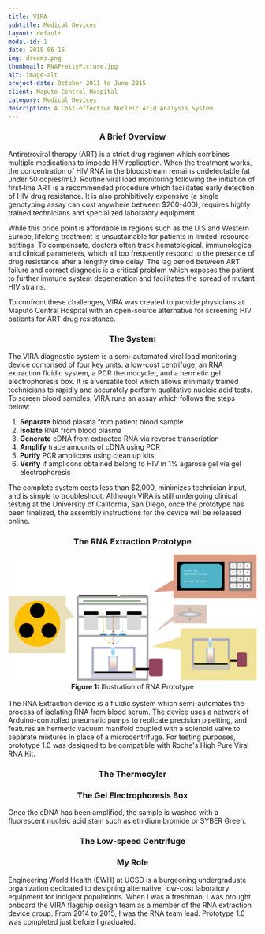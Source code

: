 ```yaml
---
title: VIRA
subtitle: Medical Devices
layout: default
modal-id: 1
date: 2015-06-15
img: dreams.png
thumbnail: RNAPrettyPicture.jpg
alt: image-alt
project-date: October 2011 to June 2015
client: Maputo Central Hospital
category: Medical Devices
description: A Cost-effective Nucleic Acid Analysis System
---
```

<center><h3>A Brief Overview</h3></center>
Antiretroviral therapy (ART) is a strict drug regimen which combines multiple medications to impede HIV replication. When the treatment works, the concentration of HIV RNA in the bloodstream remains undetectable (at under 50 copies/mL). Routine viral load monitoring following the initiation of first-line ART is a recommended procedure which facilitates early detection of HIV drug resistance. It is also prohibitively expensive (a single genotyping assay can cost anywhere between $200-400), requires highly trained technicians and specialized laboratory equipment.

While this price point is affordable in regions such as the U.S and Western Europe, lifelong treatment is unsustainable for patients in limited-resource settings. To compensate, doctors often track hematological, immunological and clinical parameters, which all too frequently respond to the presence of drug resistance after a lengthy time delay. The lag period between ART failure and correct diagnosis is a critical problem which exposes the patient to further immune system degeneration and facilitates the spread of mutant HIV strains.

To confront these challenges, VIRA was created to provide physicians at Maputo Central Hospital with an open-source alternative for screening HIV patients for ART drug resistance.

<center><h3>The System</h3></center>
The VIRA diagnostic system is a semi-automated viral load monitoring device comprised of four key units: a low-cost centrifuge, an RNA extraction fluidic system, a PCR thermocycler, and a hermetic gel electrophoresis box. It is a versatile tool which allows minimally trained technicians to rapidly and accurately perform qualitative nucleic acid tests. To screen blood samples, VIRA runs an assay which follows the steps below:

1. <b>Separate</b> blood plasma from patient blood sample
2. <b>Isolate</b> RNA from blood plasma
3. <b>Generate</b> cDNA from extracted RNA via reverse transcription
4. <b>Amplify</b> trace amounts of cDNA using PCR
5. <b>Purify</b> PCR amplicons using clean up kits
6. <b>Verify</b> if amplicons obtained belong to HIV in 1% agarose gel via gel electrophoresis

The complete system costs less than $2,000, minimizes technician input, and is simple to troubleshoot. Although VIRA is still undergoing clinical testing at the University of California, San Diego, once the prototype has been finalized, the assembly instructions for the device will be released online.

<center><h3>The RNA Extraction Prototype</h3></center>
<img src= "img/portfolio/fluidsys.png" width="1000" class="center">
<center><b>Figure 1:</b> Illustration of RNA Prototype</center>
<br>
The RNA Extraction device is a fluidic system which semi-automates the process of isolating RNA from blood serum. The device uses a network of Arduino-controlled pneumatic pumps to replicate precision pipetting, and features an hermetic vacuum manifold coupled with a solenoid valve to separate mixtures in place of a microcentrifuge. For testing purposes, prototype 1.0 was designed to be compatible with Roche's High Pure Viral RNA Kit.

<center><h3>The Thermocyler</h3></center>


<center><h3>The Gel Electrophoresis Box</h3></center>
Once the cDNA has been amplified, the sample is washed with a fluorescent nucleic acid stain such as ethidium bromide or SYBER Green.

<center><h3>The Low-speed Centrifuge</h3></center>

<center><h3>My Role</h3></center>
Engineering World Health (EWH) at UCSD is a burgeoning undergraduate organization dedicated to designing alternative, low-cost laboratory equipment for indigent populations. When I was a freshman, I was brought onboard the VIRA flagship design team as a member of the RNA extraction device group. From 2014 to 2015, I was the RNA team lead. Prototype 1.0 was completed just before I graduated.

